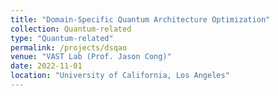 ```yaml
---
title: "Domain-Specific Quantum Architecture Optimization"
collection: Quantum-related
type: "Quantum-related"
permalink: /projects/dsqao
venue: "VAST Lab (Prof. Jason Cong)"
date: 2022-11-01
location: "University of California, Los Angeles"
---
```


<!-- [More information here]() -->
